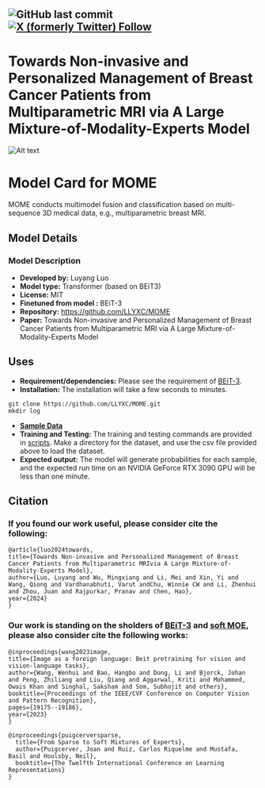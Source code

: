 <!-- ## Towards Non-invasive and Personalized Management of Breast Cancer Patients from Multiparametric MRI via A Large Mixture-of-Modality-Experts Model-->
![GitHub last commit](https://img.shields.io/github/last-commit/birkhoffkiki/GPFM?style=flat-square)
[![X (formerly Twitter) Follow](https://img.shields.io/twitter/follow/SMARTLab_HKUST%20)](https://x.com/SMARTLab_HKUST)
--- 

# Towards Non-invasive and Personalized Management of Breast Cancer Patients from Multiparametric MRI via A Large Mixture-of-Modality-Experts Model

![Alt text](figures/Framework.jpg "Overall Framework of MOME")

# Model Card for MOME
MOME conducts multimodel fusion and classification based on multi-sequence 3D medical data, e.g., multiparametric breast MRI.

## Model Details

### Model Description

<!-- Provide a longer summary of what this model is. -->


- **Developed by:** Luyang Luo
- **Model type:** Transformer (based on BEiT3)
- **License:** MIT
- **Finetuned from model :** BEiT-3
- **Repository:** https://github.com/LLYXC/MOME
- **Paper:** Towards Non-invasive and Personalized Management of Breast Cancer Patients from Multiparametric MRI via A Large Mixture-of-Modality-Experts Model

## Uses

<!-- Address questions around how the model is intended to be used, including the foreseeable users of the model and those affected by the model. -->
- **Requirement/dependencies:** Please see the requirement of [BEiT-3](https://github.com/microsoft/unilm/tree/master/beit3).
- **Installation:** The installation will take a few seconds to minutes.
```
git clone https://github.com/LLYXC/MOME.git
mkdir log
```
- **[Sample Data](https://drive.google.com/drive/folders/1ja5OQJZCkDkTBMZorNt-hq1gVDH2dKWa?usp=sharing)** 
- **Training and Testing:** The training and testing commands are provided in [scripts](scripts). Make a directory for the dataset, and use the csv file provided above to load the dataset.
- **Expected output:** The model will generate probabilities for each sample, and the expected run time on an NVIDIA GeForce RTX 3090 GPU will be less than one minute.

## Citation
### If you found our work useful, please consider cite the following:
```
@article{luo2024towards,
title={Towards Non-invasive and Personalized Management of Breast Cancer Patients from Multiparametric MRIvia A Large Mixture-of-Modality-Experts Model},
author={Luo, Luyang and Wu, Mingxiang and Li, Mei and Xin, Yi and Wang, Qiong and Vardhanabhuti, Varut andChu, Winnie CW and Li, Zhenhui and Zhou, Juan and Rajpurkar, Pranav and Chen, Hao},
year={2024}
}
```

### Our work is standing on the sholders of [BEiT-3](https://github.com/microsoft/unilm/tree/master/beit3) and [soft MOE](https://github.com/bwconrad/soft-moe), please also consider cite the following works:
```
@inproceedings{wang2023image,
title={Image as a foreign language: Beit pretraining for vision and vision-language tasks},
author={Wang, Wenhui and Bao, Hangbo and Dong, Li and Bjorck, Johan and Peng, Zhiliang and Liu, Qiang and Aggarwal, Kriti and Mohammed, Owais Khan and Singhal, Saksham and Som, Subhojit and others},
booktitle={Proceedings of the IEEE/CVF Conference on Computer Vision and Pattern Recognition},
pages={19175--19186},
year={2023}
}
```
```
@inproceedings{puigcerversparse,
  title={From Sparse to Soft Mixtures of Experts},
  author={Puigcerver, Joan and Ruiz, Carlos Riquelme and Mustafa, Basil and Houlsby, Neil},
  booktitle={The Twelfth International Conference on Learning Representations}
}
```
